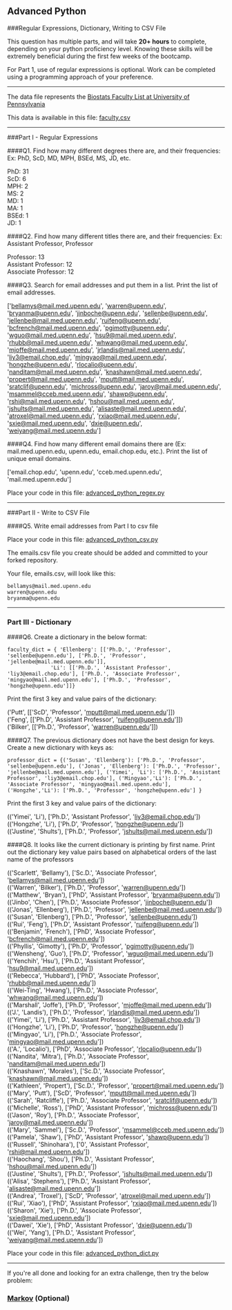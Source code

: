 ## Advanced Python    

###Regular Expressions, Dictionary, Writing to CSV File  

This question has multiple parts, and will take **20+ hours** to complete, depending on your python proficiency level.  Knowing these skills will be extremely beneficial during the first few weeks of the bootcamp.

For Part 1, use of regular expressions is optional.  Work can be completed using a programming approach of your preference. 

---

The data file represents the [Biostats Faculty List at University of Pennsylvania](http://www.med.upenn.edu/cceb/biostat/faculty.shtml)

This data is available in this file:  [faculty.csv](python/faculty.csv)

--- 

###Part I - Regular Expressions  


####Q1. Find how many different degrees there are, and their frequencies: Ex:  PhD, ScD, MD, MPH, BSEd, MS, JD, etc.

PhD: 31  
ScD: 6  
MPH: 2  
MS: 2  
MD: 1  
MA: 1  
BSEd: 1  
JD: 1  

####Q2. Find how many different titles there are, and their frequencies:  Ex:  Assistant Professor, Professor

Professor: 13  
Assistant Professor: 12  
Associate Professor: 12  

####Q3. Search for email addresses and put them in a list.  Print the list of email addresses.

['bellamys@mail.med.upenn.edu', 'warren@upenn.edu', 'bryanma@upenn.edu', 'jinboche@upenn.edu', 'sellenbe@upenn.edu', 'jellenbe@mail.med.upenn.edu', 'ruifeng@upenn.edu', 'bcfrench@mail.med.upenn.edu', 'pgimotty@upenn.edu', 'wguo@mail.med.upenn.edu', 'hsu9@mail.med.upenn.edu', 'rhubb@mail.med.upenn.edu', 'whwang@mail.med.upenn.edu', 'mjoffe@mail.med.upenn.edu', 'jrlandis@mail.med.upenn.edu', 'liy3@email.chop.edu', 'mingyao@mail.med.upenn.edu', 'hongzhe@upenn.edu', 'rlocalio@upenn.edu', 'nanditam@mail.med.upenn.edu', 'knashawn@mail.med.upenn.edu', 'propert@mail.med.upenn.edu', 'mputt@mail.med.upenn.edu', 'sratclif@upenn.edu', 'michross@upenn.edu', 'jaroy@mail.med.upenn.edu', 'msammel@cceb.med.upenn.edu', 'shawp@upenn.edu', 'rshi@mail.med.upenn.edu', 'hshou@mail.med.upenn.edu', 'jshults@mail.med.upenn.edu', 'alisaste@mail.med.upenn.edu', 'atroxel@mail.med.upenn.edu', 'rxiao@mail.med.upenn.edu', 'sxie@mail.med.upenn.edu', 'dxie@upenn.edu', 'weiyang@mail.med.upenn.edu']

####Q4. Find how many different email domains there are (Ex:  mail.med.upenn.edu, upenn.edu, email.chop.edu, etc.).  Print the list of unique email domains.

['email.chop.edu', 'upenn.edu', 'cceb.med.upenn.edu', 'mail.med.upenn.edu']

Place your code in this file: [advanced_python_regex.py](python/advanced_python_regex.py)

---

###Part II - Write to CSV File

####Q5.  Write email addresses from Part I to csv file

Place your code in this file: [advanced_python_csv.py](python/advanced_python_csv.py)

The emails.csv file you create should be added and committed to your forked repository.

Your file, emails.csv, will look like this:
```
bellamys@mail.med.upenn.edu
warren@upenn.edu
bryanma@upenn.edu
```

---

### Part III - Dictionary

####Q6.  Create a dictionary in the below format:
```
faculty_dict = { 'Ellenberg': [['Ph.D.', 'Professor', 'sellenbe@upenn.edu'], ['Ph.D.', 'Professor', 'jellenbe@mail.med.upenn.edu']],
              'Li': [['Ph.D.', 'Assistant Professor', 'liy3@email.chop.edu'], ['Ph.D.', 'Associate Professor', 'mingyao@mail.med.upenn.edu'], ['Ph.D.', 'Professor', 'hongzhe@upenn.edu']]}
```
Print the first 3 key and value pairs of the dictionary:

('Putt', [['ScD', 'Professor', 'mputt@mail.med.upenn.edu']])  
('Feng', [['Ph.D', 'Assistant Professor', 'ruifeng@upenn.edu']])  
('Bilker', [['Ph.D.', 'Professor', 'warren@upenn.edu']])    

####Q7.  The previous dictionary does not have the best design for keys.  Create a new dictionary with keys as:

```
professor_dict = {('Susan', 'Ellenberg'): ['Ph.D.', 'Professor', 'sellenbe@upenn.edu'], ('Jonas', 'Ellenberg'): ['Ph.D.', 'Professor', 'jellenbe@mail.med.upenn.edu'], ('Yimei', 'Li'): ['Ph.D.', 'Assistant Professor', 'liy3@email.chop.edu'], ('Mingyao','Li'): ['Ph.D.', 'Associate Professor', 'mingyao@mail.med.upenn.edu'], ('Hongzhe','Li'): ['Ph.D.', 'Professor', 'hongzhe@upenn.edu'] }
```

Print the first 3 key and value pairs of the dictionary:

(('Yimei', 'Li'), ['Ph.D.', 'Assistant Professor', 'liy3@email.chop.edu'])  
(('Hongzhe', 'Li'), ['Ph.D', 'Professor', 'hongzhe@upenn.edu'])  
(('Justine', 'Shults'), ['Ph.D.', 'Professor', 'jshults@mail.med.upenn.edu'])  

####Q8.  It looks like the current dictionary is printing by first name.  Print out the dictionary key value pairs based on alphabetical orders of the last name of the professors

(('Scarlett', 'Bellamy'), ['Sc.D.', 'Associate Professor', 'bellamys@mail.med.upenn.edu'])  
(('Warren', 'Bilker'), ['Ph.D.', 'Professor', 'warren@upenn.edu'])  
(('Matthew', 'Bryan'), ['PhD', 'Assistant Professor', 'bryanma@upenn.edu'])  
(('Jinbo', 'Chen'), ['Ph.D.', 'Associate Professor', 'jinboche@upenn.edu'])  
(('Jonas', 'Ellenberg'), ['Ph.D.', 'Professor', 'jellenbe@mail.med.upenn.edu'])  
(('Susan', 'Ellenberg'), ['Ph.D.', 'Professor', 'sellenbe@upenn.edu'])  
(('Rui', 'Feng'), ['Ph.D', 'Assistant Professor', 'ruifeng@upenn.edu'])  
(('Benjamin', 'French'), ['PhD', 'Associate Professor', 'bcfrench@mail.med.upenn.edu'])  
(('Phyllis', 'Gimotty'), ['Ph.D', 'Professor', 'pgimotty@upenn.edu'])  
(('Wensheng', 'Guo'), ['Ph.D', 'Professor', 'wguo@mail.med.upenn.edu'])  
(('Yenchih', 'Hsu'), ['Ph.D.', 'Assistant Professor', 'hsu9@mail.med.upenn.edu'])  
(('Rebecca', 'Hubbard'), ['PhD', 'Associate Professor', 'rhubb@mail.med.upenn.edu'])  
(('Wei-Ting', 'Hwang'), ['Ph.D.', 'Associate Professor', 'whwang@mail.med.upenn.edu'])  
(('Marshall', 'Joffe'), ['Ph.D', 'Professor', 'mjoffe@mail.med.upenn.edu'])  
(('J.', 'Landis'), ['Ph.D.', 'Professor', 'jrlandis@mail.med.upenn.edu'])  
(('Yimei', 'Li'), ['Ph.D.', 'Assistant Professor', 'liy3@email.chop.edu'])  
(('Hongzhe', 'Li'), ['Ph.D', 'Professor', 'hongzhe@upenn.edu'])  
(('Mingyao', 'Li'), ['Ph.D.', 'Associate Professor', 'mingyao@mail.med.upenn.edu'])  
(('A.', 'Localio'), ['PhD', 'Associate Professor', 'rlocalio@upenn.edu'])  
(('Nandita', 'Mitra'), ['Ph.D.', 'Associate Professor', 'nanditam@mail.med.upenn.edu'])  
(('Knashawn', 'Morales'), ['Sc.D.', 'Associate Professor', 'knashawn@mail.med.upenn.edu'])  
(('Kathleen', 'Propert'), ['Sc.D.', 'Professor', 'propert@mail.med.upenn.edu'])  
(('Mary', 'Putt'), ['ScD', 'Professor', 'mputt@mail.med.upenn.edu'])  
(('Sarah', 'Ratcliffe'), ['Ph.D.', 'Associate Professor', 'sratclif@upenn.edu'])  
(('Michelle', 'Ross'), ['PhD', 'Assistant Professor', 'michross@upenn.edu'])  
(('Jason', 'Roy'), ['Ph.D.', 'Associate Professor', 'jaroy@mail.med.upenn.edu'])  
(('Mary', 'Sammel'), ['Sc.D.', 'Professor', 'msammel@cceb.med.upenn.edu'])  
(('Pamela', 'Shaw'), ['PhD', 'Assistant Professor', 'shawp@upenn.edu'])  
(('Russell', 'Shinohara'), ['0', 'Assistant Professor', 'rshi@mail.med.upenn.edu'])  
(('Haochang', 'Shou'), ['Ph.D.', 'Assistant Professor', 'hshou@mail.med.upenn.edu'])  
(('Justine', 'Shults'), ['Ph.D.', 'Professor', 'jshults@mail.med.upenn.edu'])  
(('Alisa', 'Stephens'), ['Ph.D.', 'Assistant Professor', 'alisaste@mail.med.upenn.edu'])  
(('Andrea', 'Troxel'), ['ScD', 'Professor', 'atroxel@mail.med.upenn.edu'])  
(('Rui', 'Xiao'), ['PhD', 'Assistant Professor', 'rxiao@mail.med.upenn.edu'])  
(('Sharon', 'Xie'), ['Ph.D.', 'Associate Professor', 'sxie@mail.med.upenn.edu'])  
(('Dawei', 'Xie'), ['PhD', 'Assistant Professor', 'dxie@upenn.edu'])  
(('Wei', 'Yang'), ['Ph.D.', 'Assistant Professor', 'weiyang@mail.med.upenn.edu'])  

Place your code in this file: [advanced_python_dict.py](python/advanced_python_dict.py)

--- 

If you're all done and looking for an extra challenge, then try the below problem:  

### [Markov](python/markov.py) (Optional)

